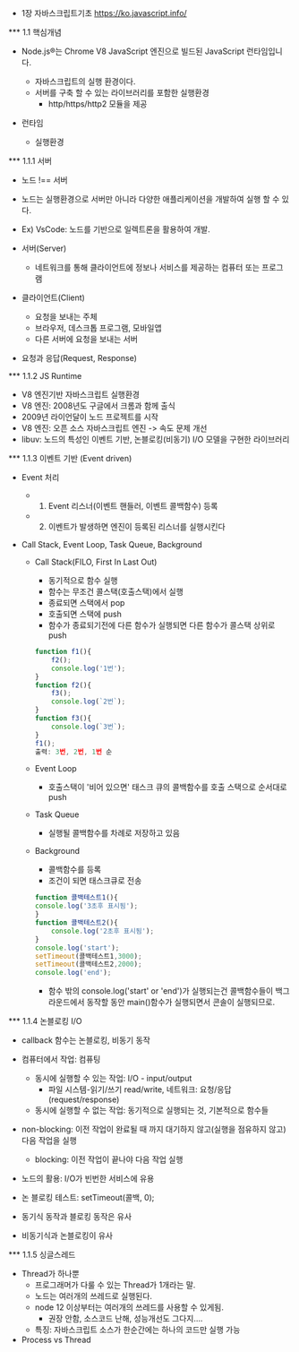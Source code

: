 * 1장
자바스크립트기초
https://ko.javascript.info/

*** 1.1 핵심개념
- Node.js®는 Chrome V8 JavaScript 엔진으로 빌드된 JavaScript 런타임입니다.
  - 자바스크립트의 실행 환경이다.
  - 서버를 구축 할 수 있는 라이브러리를 포함한 실행환경
    - http/https/http2 모듈을 제공
    
- 런타임
  - 실행환경

*** 1.1.1 서버
- 노드 !== 서버
- 노드는 실행환경으로 서버만 아니라 다양한 애플리케이션을 개발하여 실행 할 수 있다.
- Ex) VsCode: 노드를 기반으로 일렉트론을 활용하여 개발.  
  
- 서버(Server)
  - 네트워크를 통해 클라이언트에 정보나 서비스를 제공하는 컴퓨터 또는 프로그램
- 클라이언트(Client)
  - 요청을 보내는 주체
  - 브라우저, 데스크톱 프로그램, 모바일앱
  - 다른 서버에 요청을 보내는 서버
- 요청과 응답(Request, Response)

*** 1.1.2 JS Runtime
- V8 엔진기반 자바스크립트 실행환경
- V8 엔진: 2008년도 구글에서 크롬과 함께 출식
- 2009년 라이언달이 노드 프로젝트를 시작
- V8 엔진: 오픈 소스 자바스크립트 엔진 -> 속도 문제 개선
- libuv: 노드의 특성인 이벤트 기반, 논블로킹(비동기) I/O 모델을 구현한 라이브러리
  
*** 1.1.3 이벤트 기반 (Event driven)
- Event 처리
    - 1. Event 리스너(이벤트 핸들러, 이벤트 콜백함수) 등록
    - 2. 이벤트가 발생하면 엔진이 등록된 리스너를 실행시킨다

- Call Stack, Event Loop, Task Queue, Background
    - Call Stack(FILO, First In Last Out)
        - 동기적으로 함수 실행
        - 함수는 무조건 콜스택(호출스택)에서 실행
        - 종료되면 스택에서 pop
        - 호출되면 스택에 push
        - 함수가 종료되기전에 다른 함수가 실행되면 다른 함수가 콜스택 상위로 push
      ```js
      function f1(){
          f2();
          console.log('1번');
      }
      function f2(){
          f3();
          console.log(`2번`);
      }
      function f3(){
          console.log(`3번`);
      }
      f1();
      출력: 3번, 2번, 1번 순
      ```
    - Event Loop
        - 호출스택이 '비어 있으면' 태스크 큐의 콜백함수를
          호출 스택으로 순서대로 push

    - Task Queue
        - 실행될 콜백함수를 차례로 저장하고 있음

    - Background
        - 콜백함수를 등록
        - 조건이 되면 태스크큐로 전송
      ```js
      function 콜백테스트1(){
      console.log('3초후 표시됨');
      }
      function 콜백테스트2(){
          console.log('2초후 표시됨');
      }
      console.log('start');
      setTimeout(콜백테스트1,3000);
      setTimeout(콜백테스트2,2000);
      console.log('end');
      ```
        - 함수 밖의 console.log('start' or 'end')가 실행되는건 콜백함수들이 백그라운드에서 동작할 동안 main()함수가 실행되면서 콘솔이 실행되므로.

*** 1.1.4 논블로킹 I/O
- callback 함수는 논블로킹, 비동기 동작
  
- 컴퓨터에서 작업: 컴퓨팅
  - 동시에 실행할 수 있는 작업: I/O - input/output
    - 파일 시스템-읽기/쓰기 read/write, 네트워크: 요청/응답 (request/response)
  - 동시에 실행할 수 없는 작업: 동기적으로 실행되는 것, 기본적으로 함수들
  
- non-blocking: 이전 작업이 완료될 때 까지 대기하지 않고(실행을 점유하지 않고) 다음 작업을 실행
  - blocking: 이전 작업이 끝나야 다음 작업 실행
  
- 노드의 활용: I/O가 빈번한 서비스에 유용
- 논 블로킹 테스트: setTimeout(콜백, 0);
  
- 동기식 동작과 블로킹 동작은 유사
- 비동기식과 논블로킹이 유사
  
*** 1.1.5 싱글스레드
- Thread가 하나뿐
  - 프로그래머가 다룰 수 있는 Thread가 1개라는 말.
  - 노드는 여러개의 쓰레드로 실행된다.
  - node 12 이상부터는 여러개의 쓰레드를 사용할 수 있게됨.
    - 권장 안함, 소스코드 난해, 성능개선도 그다지....
  - 특징: 자바스크립트 소스가 한순간에는 하나의 코드만 실행 가능
- Process vs Thread